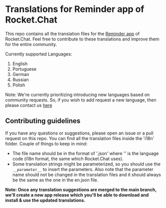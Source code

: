# Translations for Reminder app of Rocket.Chat

This repo contains all the translation files for the [Reminder app](https://addreminders.github.io/docs) of Rocket.Chat. Feel free to contribute to these translations and improve them for the entire community.

Currently supported Languages:

1. English
2. Portuguese
3. German
4. Russian
5. Polish

Note: We're currently prioritizing introducing new languages based on community requests. So, if you wish to add request a new language, then please contact us [here](https://add-reminders.gitbook.io/docs/contact-us) 

## Contributing guidelines

If you have any questions or suggestions, please open an issue or a pull request on this repo. You can find all the translation files inside the 'i18n' folder. Couple of things to keep in mind:
- The file name should be in the format of '<language>.json' where '<language>' is the language code (i18n format, the same which Rocket.Chat uses).
- Some translation strings might be parameterized, so you should use the `__parameter__` to insert the parameters. Also note that the parameter name should not be changed in the translation files and it should always be the same as the one in the en.json file.

**Note: Once any translation suggestions are merged to the main branch, we'll create a new app release which you'll be able to download and install & use the updated translations.**

